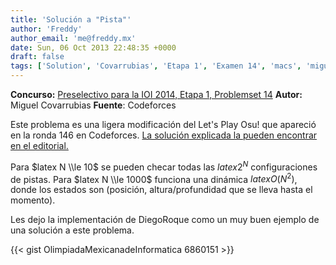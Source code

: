 ```yaml
---
title: 'Solución a "Pista"'
author: 'Freddy'
author_email: 'me@freddy.mx'
date: Sun, 06 Oct 2013 22:48:35 +0000
draft: false
tags: ['Solution', 'Covarrubias', 'Etapa 1', 'Examen 14', 'macs', 'miguel', 'preselectivo', 'solución', 'Soluciones Preselectivo 2013']
---
```


**Concurso:** [Preselectivo para la IOI 2014, Etapa 1, Problemset 14](https://omegaup.com/arena/IOI2014E1P14#problems/pista) **Autor:** Miguel Covarrubias **Fuente**: Codeforces

Este problema es una ligera modificación del Let's Play Osu! que apareció en la ronda 146 en Codeforces. [La solución explicada la pueden encontrar en el editorial.](http://codeforces.ru/blog/entry/5592)

Para $latex N \\le 10$ se pueden checar todas las $latex 2^N$ configuraciones de pistas. Para $latex N \\le 1000$ funciona una dinámica $latex O(N^2)$, donde los estados son (posición, altura/profundidad que se lleva hasta el momento).

Les dejo la implementación de DiegoRoque como un muy buen ejemplo de una solución a este problema.

{{< gist OlimpiadaMexicanadeInformatica 6860151 >}}